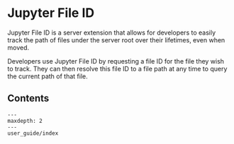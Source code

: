# Jupyter File ID

Jupyter File ID is a server extension that allows for developers to easily track
the path of files under the server root over their lifetimes, even when moved.

Developers use Jupyter File ID by requesting a file ID for the file they wish to
track. They can then resolve this file ID to a file path at any time to query
the current path of that file.

## Contents

```{toctree}
---
maxdepth: 2
---
user_guide/index
```

